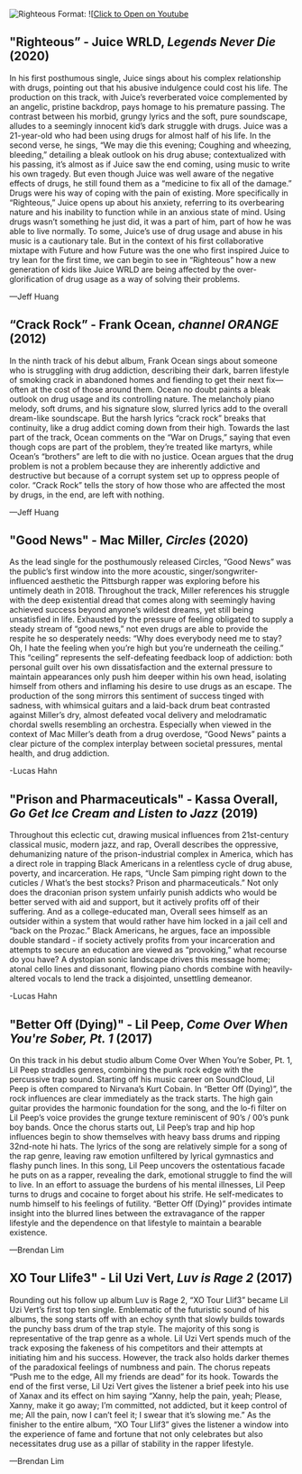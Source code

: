 ![Righteous](https://i.ytimg.com/vi/ZengOKCUBHo/maxresdefault.jpg)
Format: ![[Click to Open on Youtube](https://www.youtube.com/watch?v=ZengOKCUBHo)


## "Righteous” - Juice WRLD, *Legends Never Die* (2020)

In his first posthumous single, Juice sings about his complex relationship with drugs, pointing out that his abusive indulgence could cost his life. The production on this track, with Juice’s reverberated voice complemented by an angelic, pristine backdrop, pays homage to his premature passing. The contrast between his morbid, grungy lyrics and the soft, pure soundscape, alludes to a seemingly innocent kid’s dark struggle with drugs. Juice was a 21-year-old who had been using drugs for almost half of his life. In the second verse, he sings, “We may die this evening; Coughing and wheezing, bleeding,” detailing a bleak outlook on his drug abuse; contextualized with his passing, it’s almost as if Juice saw the end coming, using music to write his own tragedy. But even though Juice was well aware of the negative effects of drugs, he still found them as a “medicine to fix all of the damage.” Drugs were his way of coping with the pain of existing. More specifically in “Righteous,” Juice opens up about his anxiety, referring to its overbearing nature and his inability to function while in an anxious state of mind. Using drugs wasn’t something he just did, it was a part of him, part of how he was able to live normally. To some, Juice’s use of drug usage and abuse in his music is a cautionary tale. But in the context of his first collaborative mixtape with Future and how Future was the one who first inspired Juice to try lean for the first time, we can begin to see in “Righteous” how a new generation of kids like Juice WRLD are being affected by the over-glorification of drug usage as a way of solving their problems.

—Jeff Huang

## “Crack Rock” - Frank Ocean, *channel ORANGE* (2012)

In the ninth track of his debut album, Frank Ocean sings about someone who is struggling with drug addiction, describing their dark, barren lifestyle of smoking crack in abandoned homes and fiending to get their next fix—often at the cost of those around them. Ocean no doubt paints a bleak outlook on drug usage and its controlling nature. The melancholy piano melody, soft drums, and his signature slow, slurred lyrics add to the overall dream-like soundscape. But the harsh lyrics “crack rock” breaks that continuity, like a drug addict coming down from their high. Towards the last part of the track, Ocean comments on the “War on Drugs,” saying that even though cops are part of the problem, they’re treated like martyrs, while Ocean’s “brothers” are left to die with no justice. Ocean argues that the drug problem is not a problem because they are inherently addictive and destructive but because of a corrupt system set up to oppress people of color. “Crack Rock” tells the story of how those who are affected the most by drugs, in the end, are left with nothing.

—Jeff Huang

## "Good News" - Mac Miller, *Circles* (2020)

As the lead single for the posthumously released Circles, “Good News” was the public’s first window into the more acoustic, singer/songwriter-influenced aesthetic the Pittsburgh rapper was exploring before his untimely death in 2018. Throughout the track, Miller references his struggle with the deep existential dread that comes along with seemingly having achieved success beyond anyone’s wildest dreams, yet still being unsatisfied in life. Exhausted by the pressure of feeling obligated to supply a steady stream of “good news,” not even drugs are able to provide the respite he so desperately needs: “Why does everybody need me to stay? Oh, I hate the feeling when you’re high but you’re underneath the ceiling.” This “ceiling” represents the self-defeating feedback loop of addiction: both personal guilt over his own dissatisfaction and the external pressure to maintain appearances only push him deeper within his own head, isolating himself from others and inflaming his desire to use drugs as an escape. The production of the song mirrors this sentiment of success tinged with sadness, with whimsical guitars and a laid-back drum beat contrasted against Miller’s dry, almost defeated vocal delivery and melodramatic chordal swells resembling an orchestra. Especially when viewed in the context of Mac Miller’s death from a drug overdose, “Good News” paints a clear picture of the complex interplay between societal pressures, mental health, and drug addiction.

-Lucas Hahn

## "Prison and Pharmaceuticals" - Kassa Overall, *Go Get Ice Cream and Listen to Jazz* (2019)

Throughout this eclectic cut, drawing musical influences from 21st-century classical music, modern jazz, and rap, Overall describes the oppressive, dehumanizing nature of the prison-industrial complex in America, which has a direct role in trapping Black Americans in a relentless cycle of drug abuse, poverty, and incarceration. He raps, “Uncle Sam pimping right down to the cuticles / What’s the best stocks? Prison and pharmaceuticals.” Not only does the draconian prison system unfairly punish addicts who would be better served with aid and support, but it actively profits off of their suffering. And as a college-educated man, Overall sees himself as an outsider within a system that would rather have him locked in a jail cell and “back on the Prozac.” Black Americans, he argues, face an impossible double standard - if society actively profits from your incarceration and attempts to secure an education are viewed as “provoking,” what recourse do you have? A dystopian sonic landscape drives this message home; atonal cello lines and dissonant, flowing piano chords combine with heavily-altered vocals to lend the track a disjointed, unsettling demeanor.

-Lucas Hahn

## "Better Off (Dying)" - Lil Peep, *Come Over When You're Sober, Pt. 1* (2017)

On this track in his debut studio album Come Over When You’re Sober, Pt. 1, Lil Peep straddles genres, combining the punk rock edge with the percussive trap sound. Starting off his music career on SoundCloud, Lil Peep is often compared to Nirvana’s Kurt Cobain. In “Better Off (Dying)”, the rock influences are clear immediately as the track starts. The high gain guitar provides the harmonic foundation for the song, and the lo-fi filter on Lil Peep’s voice provides the grunge texture reminiscent of 90’s / 00’s punk boy bands. Once the chorus starts out, Lil Peep’s trap and hip hop influences begin to show themselves with heavy bass drums and ripping 32nd-note hi hats. The lyrics of the song are relatively simple for a song of the rap genre, leaving raw emotion unfiltered by lyrical gymnastics and flashy punch lines. In this song, Lil Peep uncovers the ostentatious facade he puts on as a rapper, revealing the dark, emotional struggle to find the will to live. In an effort to assuage the burdens of his mental illnesses, Lil Peep turns to drugs and cocaine to forget about his strife. He self-medicates to numb himself to his feelings of futility. “Better Off (Dying)” provides intimate insight into the blurred lines between the extravagance of the rapper lifestyle and the dependence on that lifestyle to maintain a bearable existence.

—Brendan Lim

## XO Tour Llife3" - Lil Uzi Vert, *Luv is Rage 2* (2017)

Rounding out his follow up album Luv is Rage 2, “XO Tour Llif3” became Lil Uzi Vert’s first top ten single. Emblematic of the futuristic sound of his albums, the song starts off with an echoy synth that slowly builds towards the punchy bass drum of the trap style. The majority of this song is representative of the trap genre as a whole. Lil Uzi Vert spends much of the track exposing the fakeness of his competitors and their attempts at initiating him and his success. However, the track also holds darker themes of the paradoxical feelings of numbness and pain. The chorus repeats “Push me to the edge, All my friends are dead” for its hook. Towards the end of the first verse, Lil Uzi Vert gives the listener a brief peek into his use of Xanax and its effect on him saying “Xanny, help the pain, yeah; Please, Xanny, make it go away; I’m committed, not addicted, but it keep control of me; All the pain, now I can’t feel it; I swear that it’s slowing me.” As the finisher to the entire album, “XO Tour Llif3” gives the listener a window into the experience of fame and fortune that not only celebrates but also necessitates drug use as a pillar of stability in the rapper lifestyle.

—Brendan Lim
